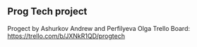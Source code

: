 ## Prog Tech project
Progect by Ashurkov Andrew and Perfilyeva Olga
Trello Board: https://trello.com/b/JXNkR1QD/progtech
